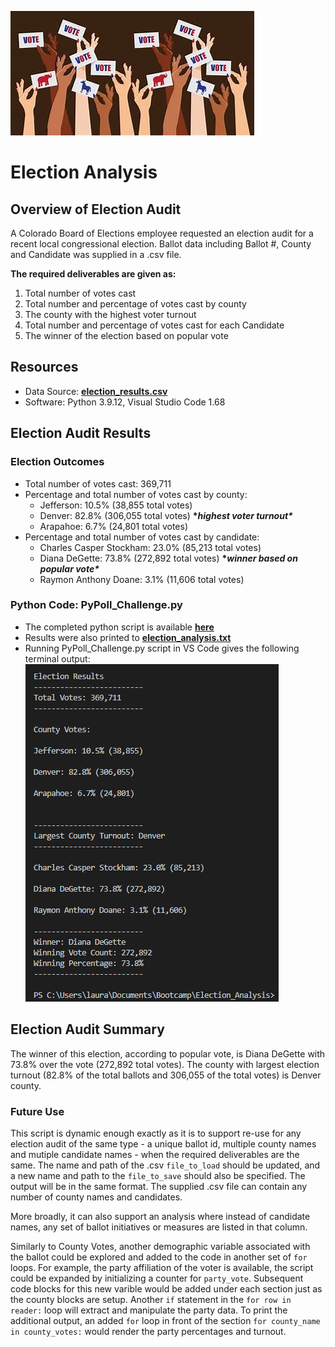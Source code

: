 ![](https://github.com/lnshewmo/Election_Analysis/blob/main/voting%20banner.jpg)
# Election Analysis

## Overview of Election Audit

A Colorado Board of Elections employee requested an election audit for a recent local congressional election.  Ballot data including Ballot #, County and Candidate was supplied in a .csv file.

**The required deliverables are given as:**
 1. Total number of votes cast
 2. Total number and percentage of votes cast by county
 3. The county with the highest voter turnout
 4. Total number and percentage of votes cast for each Candidate
 5. The winner of the election based on popular vote

## Resources
- Data Source: **[election_results.csv](https://github.com/lnshewmo/Election_Analysis/blob/main/resources/election_results.csv)**
- Software: Python 3.9.12, Visual Studio Code 1.68

## Election Audit Results

### Election Outcomes
- Total number of votes cast: 369,711
- Percentage and total number of votes cast by county:
   - Jefferson: 10.5% (38,855 total votes)
   - Denver:    82.8% (306,055 total votes)  **\**highest voter turnout\****
   - Arapahoe:   6.7% (24,801 total votes)
 - Percentage and total number of votes cast by candidate:
   - Charles Casper Stockham:  23.0% (85,213 total votes)
   - Diana DeGette:            73.8% (272,892 total votes)  **\**winner based on popular vote\****
   - Raymon Anthony Doane:      3.1% (11,606 total votes)

### Python Code:  PyPoll_Challenge.py
- The completed python script is available **[here](https://github.com/lnshewmo/Election_Analysis/blob/main/PyPoll_Challenge.py)**
- Results were also printed to **[election_analysis.txt](https://github.com/lnshewmo/Election_Analysis/blob/main/analysis/election_analysis.txt)**
- Running PyPoll_Challenge.py script in VS Code gives the following terminal output: ![image PyPoll terminal](/analysis/terminal.png)

## Election Audit Summary

The winner of this election, according to popular vote, is Diana DeGette with 73.8% over the vote (272,892 total votes).
The county with largest election turnout (82.8% of the total ballots and 306,055 of the total votes) is Denver county.

### Future Use

This script is dynamic enough exactly as it is to support re-use for any election audit of the same type - a unique ballot id, multiple county names and mutiple candidate names - when the required deliverables are the same.  The name and path of the .csv `file_to_load` should be updated, and a new name and path to the `file_to_save` should also be specified.  The output will be in the same format.   The supplied .csv file can contain any number of county names and candidates.  

More broadly, it can also support an analysis where instead of candidate names, any set of ballot initiatives or measures are listed in that column.  

Similarly to County Votes, another demographic variable associated with the ballot could be explored and added to the code in another set of `for` loops.  For example, the party affiliation of the voter is available, the script could be expanded by initializing a counter for `party_vote`.  Subsequent code blocks for this new varible would be added under each section just as the county blocks are setup.  Another `if` statement in the `for row in reader:` loop will extract and manipulate the party data.  To print the additional output, an added `for` loop in front of the section `for county_name in county_votes:` would render the party percentages and turnout.

